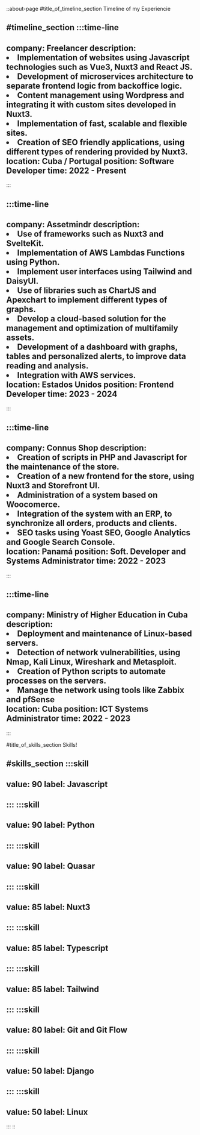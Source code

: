 ::about-page
#title_of_timeline_section
Timeline of my Experiencie

#timeline_section
  :::time-line
  ---
  company: Freelancer
  description: <li>Implementation of websites using Javascript technologies such
    as Vue3, Nuxt3 and React JS.</li><li>Development of microservices architecture
    to separate frontend logic from backoffice logic.</li><li>Content management
    using Wordpress and integrating it with custom sites developed in
    Nuxt3.</li><li>Implementation of fast, scalable and flexible
    sites.</li><li>Creation of SEO friendly applications, using different types of
    rendering provided by Nuxt3.</li>
  location: Cuba / Portugal
  position: Software Developer
  time: 2022 - Present
  ---
  :::

  :::time-line
  ---
  company: Assetmindr
  description: <li>Use of frameworks such as Nuxt3 and
    SvelteKit.</li><li>Implementation of AWS Lambdas Functions using
    Python.</li><li>Implement user interfaces using Tailwind and DaisyUI.</li><li>
    Use of libraries such as ChartJS and Apexchart to implement different types of
    graphs. </li><li>Develop a cloud-based solution for the management and
    optimization of multifamily assets.</li><li>Development of a dashboard with
    graphs, tables and personalized alerts, to improve data reading and
    analysis.</li><li>Integration with AWS services.</li>
  location: Estados Unidos
  position: Frontend Developer
  time: 2023 - 2024
  ---
  :::

  :::time-line
  ---
  company: Connus Shop
  description: <li>Creation of scripts in PHP and Javascript for the maintenance
    of the store.</li><li>Creation of a new frontend for the store, using Nuxt3
    and Storefront UI.</li><li>Administration of a system based on
    Woocomerce.</li><li>Integration of the system with an ERP, to synchronize all
    orders, products and clients.</li><li>SEO tasks using Yoast SEO, Google
    Analytics and Google Search Console.</li>
  location: Panamá
  position: Soft. Developer and Systems Administrator
  time: 2022 - 2023
  ---
  :::

  :::time-line
  ---
  company: Ministry of Higher Education in Cuba
  description: <li>Deployment and maintenance of Linux-based
    servers.</li><li>Detection of network vulnerabilities, using Nmap, Kali Linux,
    Wireshark and Metasploit.</li><li>Creation of Python scripts to automate
    processes on the servers.</li><li>Manage the network using tools like Zabbix
    and pfSense</li>
  location: Cuba
  position: ICT Systems Administrator
  time: 2022 - 2023
  ---
  :::

#title_of_skills_section
Skills!

#skills_section
  :::skill
  ---
  value: 90
  label: Javascript
  ---
  :::
  :::skill
  ---
  value: 90
  label: Python
  ---
  :::
  :::skill
  ---
  value: 90
  label: Quasar
  ---
  :::
  :::skill
  ---
  value: 85
  label: Nuxt3
  ---
  :::
  :::skill
  ---
  value: 85
  label: Typescript
  ---
  :::
  :::skill
  ---
  value: 85
  label: Tailwind
  ---
  :::
  :::skill
  ---
  value: 80
  label: Git and Git Flow
  ---
  :::
  :::skill
  ---
  value: 50
  label: Django
  ---
  :::
  :::skill
  ---
  value: 50
  label: Linux
  ---
  :::
::
